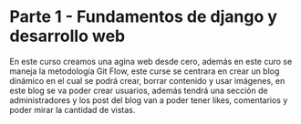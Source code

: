 # Parte 1 - Fundamentos de django y desarrollo web

En este curso creamos una agina web desde cero, además en este curo se maneja la metodología Git Flow, este curse se centrara en crear un blog dinámico en el cual se podrá crear, borrar contenido y usar imágenes, en este blog se va poder crear usuarios, además tendrá una sección de administradores y los post del blog van a poder tener likes, comentarios y poder mirar la cantidad de vistas. 

